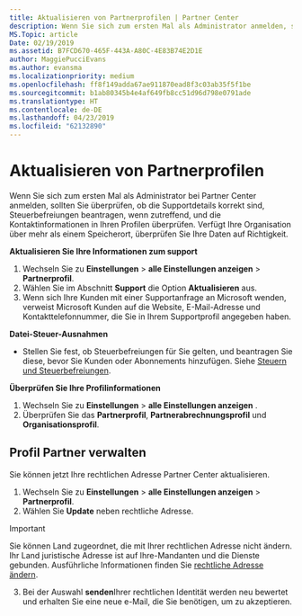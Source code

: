 ```yaml
---
title: Aktualisieren von Partnerprofilen | Partner Center
description: Wenn Sie sich zum ersten Mal als Administrator anmelden, sollten Sie überprüfen, ob die Supportdetails korrekt sind, Steuerbefreiungen beantragen, wenn zutreffend, und die Kontaktinformationen in Ihren Profilen überprüfen.
MS.Topic: article
Date: 02/19/2019
ms.assetid: B7FCD670-465F-443A-A80C-4E83B74E2D1E
author: MaggiePucciEvans
ms.author: evansma
ms.localizationpriority: medium
ms.openlocfilehash: ff8f149adda67ae911870ead8f3c03ab35f5f1be
ms.sourcegitcommit: b1ab80345b4e4af649fb8cc51d96d798e0791ade
ms.translationtype: HT
ms.contentlocale: de-DE
ms.lasthandoff: 04/23/2019
ms.locfileid: "62132890"
---
```

# <a name="update-your-partner-profile"></a>Aktualisieren von Partnerprofilen


Wenn Sie sich zum ersten Mal als Administrator bei Partner Center anmelden, sollten Sie überprüfen, ob die Supportdetails korrekt sind, Steuerbefreiungen beantragen, wenn zutreffend, und die Kontaktinformationen in Ihren Profilen überprüfen. Verfügt Ihre Organisation über mehr als einem Speicherort, überprüfen Sie Ihre Daten auf Richtigkeit.

**Aktualisieren Sie Ihre Informationen zum support**

1.  Wechseln Sie zu **Einstellungen** &gt; **alle Einstellungen anzeigen** &gt; **Partnerprofil**.
2.  Wählen Sie im Abschnitt **Support** die Option **Aktualisieren** aus.
3.  Wenn sich Ihre Kunden mit einer Supportanfrage an Microsoft wenden, verweist Microsoft Kunden auf die Website, E-Mail-Adresse und Kontakttelefonnummer, die Sie in Ihrem Supportprofil angegeben haben.

**Datei-Steuer-Ausnahmen**

-   Stellen Sie fest, ob Steuerbefreiungen für Sie gelten, und beantragen Sie diese, bevor Sie Kunden oder Abonnements hinzufügen. Siehe [Steuern und Steuerbefreiungen](tax-and-tax-exemptions.md).

**Überprüfen Sie Ihre Profilinformationen**

1.  Wechseln Sie zu **Einstellungen** &gt; **alle Einstellungen anzeigen** . 
2.  Überprüfen Sie das **Partnerprofil**, **Partnerabrechnungsprofil** und **Organisationsprofil**.

## <a name="manage-your-partner-profile"></a>Profil Partner verwalten 

Sie können jetzt Ihre rechtlichen Adresse Partner Center aktualisieren.

1. Wechseln Sie zu **Einstellungen** &gt; **alle Einstellungen anzeigen** &gt; **Partnerprofil**.
2. Wählen Sie **Update** neben rechtliche Adresse. 

>[!Important]
>Sie können Land zugeordnet, die mit Ihrer rechtlichen Adresse nicht ändern. Ihr Land juristische Adresse ist auf Ihre-Mandanten und die Dienste gebunden. Ausführliche Informationen finden Sie [rechtliche Adresse ändern](https://docs.microsoft.com/office365/admin/manage/change-address-contact-and-more?view=o365-worldwide).

3. Bei der Auswahl **senden**Ihrer rechtlichen Identität werden neu bewertet und erhalten Sie eine neue e-Mail, die Sie benötigen, um zu akzeptieren.



 



